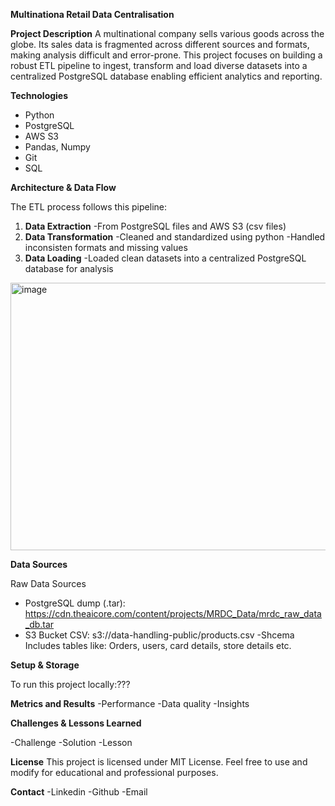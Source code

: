 **Multinationa Retail Data Centralisation**

**Project Description**
A multinational company sells various goods across the globe. Its sales data is fragmented across different sources and formats, making analysis difficult and error-prone. This project focuses on building a robust ETL pipeline to ingest, transform and load diverse datasets into a centralized PostgreSQL database enabling efficient analytics and reporting.

**Technologies**

- Python
- PostgreSQL
- AWS S3
- Pandas, Numpy
- Git
- SQL

**Architecture & Data Flow**

The ETL process follows this pipeline:

1. **Data Extraction**
   -From PostgreSQL files and AWS S3 (csv files)
2. **Data Transformation**
   -Cleaned and standardized using python 
   -Handled inconsisten formats and missing values
3. **Data Loading**
   -Loaded clean datasets into a centralized PostgreSQL database for analysis

<img width="785" height="428" alt="image" src="https://github.com/user-attachments/assets/6149628b-6284-4e60-b699-d3ebe2356067" />

**Data Sources**

Raw Data Sources
  - PostgreSQL dump (.tar): https://cdn.theaicore.com/content/projects/MRDC_Data/mrdc_raw_data_db.tar
  - S3 Bucket CSV: s3://data-handling-public/products.csv
-Shcema
Includes tables like: Orders, users, card details, store details etc.

**Setup & Storage**

To run this project locally:???

**Metrics and Results**
-Performance
-Data quality
-Insights

**Challenges & Lessons Learned**

-Challenge
-Solution
-Lesson

**License**
This project is licensed under MIT License. 
Feel free to use and modify for educational and professional purposes.

**Contact**
-Linkedin
-Github
-Email



